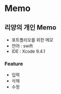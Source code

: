 Memo
===

## 리양의 개인 Memo
 - 포트폴리오를 위한 메모
 - 언어 : swift 
 - IDE : Xcode 9.4.1
 
### Feature 
 - 입력
 - 삭제
 - 수정